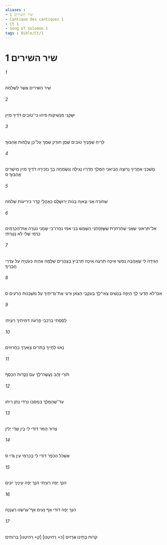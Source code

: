 ```yaml
---
aliases : 
- שיר השירים 1
- Cantique des cantiques 1
- Ct 1
- Song of Solomon 1
tags : Bible/Ct/1
---
```


# שיר השירים 1

###### 1
שִׁיר הַשִּׁירִים אֲשֶׁר לִשְׁלֹמֹה׃
###### 2
יִשָּׁקֵנִי מִנְּשִׁיקֹות פִּיהוּ כִּי־טֹובִים דֹּדֶיךָ מִיָּיִן׃
###### 3
לְרֵיחַ שְׁמָנֶיךָ טֹובִים שֶׁמֶן תּוּרַק שְׁמֶךָ עַל־כֵּן עֲלָמֹות אֲהֵבוּךָ׃
###### 4
מָשְׁכֵנִי אַחֲרֶיךָ נָּרוּצָה הֱבִיאַנִי הַמֶּלֶךְ חֲדָרָיו נָגִילָה וְנִשְׂמְחָה בָּךְ נַזְכִּירָה דֹדֶיךָ מִיַּיִן מֵישָׁרִים אֲהֵבוּךָ׃ ס
###### 5
שְׁחֹורָה אֲנִי וְנָאוָה בְּנֹות יְרוּשָׁלִָם כְּאָהֳלֵי קֵדָר כִּירִיעֹות שְׁלֹמֹה׃
###### 6
אַל־תִּרְאוּנִי שֶׁאֲנִי שְׁחַרְחֹרֶת שֶׁשֱּׁזָפַתְנִי הַשָּׁמֶשׁ בְּנֵי אִמִּי נִחֲרוּ־בִי שָׂמֻנִי נֹטֵרָה אֶת־הַכְּרָמִים כַּרְמִי שֶׁלִּי לֹא נָטָרְתִּי׃
###### 7
הַגִּידָה לִּי שֶׁאָהֲבָה נַפְשִׁי אֵיכָה תִרְעֶה אֵיכָה תַּרְבִּיץ בַּצָּהֳרָיִם שַׁלָּמָה אֶהְיֶה כְּעֹטְיָה עַל עֶדְרֵי חֲבֵרֶיךָ׃
###### 8
אִם־לֹא תֵדְעִי לָךְ הַיָּפָה בַּנָּשִׁים צְאִי־לָךְ בְּעִקְבֵי הַצֹּאן וּרְעִי אֶת־גְּדִיֹּתַיִךְ עַל מִשְׁכְּנֹות הָרֹעִים׃ ס
###### 9
לְסֻסָתִי בְּרִכְבֵי פַרְעֹה דִּמִּיתִיךְ רַעְיָתִי׃
###### 10
נָאווּ לְחָיַיִךְ בַּתֹּרִים צַוָּארֵךְ בַּחֲרוּזִים׃
###### 11
תֹּורֵי זָהָב נַעֲשֶׂה־לָּךְ עִם נְקֻדֹּות הַכָּסֶף׃
###### 12
עַד־שֶׁהַמֶּלֶךְ בִּמְסִבֹּו נִרְדִּי נָתַן רֵיחֹו׃
###### 13
צְרֹור הַמֹּר דֹּודִי לִי בֵּין שָׁדַי יָלִין׃
###### 14
אֶשְׁכֹּל הַכֹּפֶר דֹּודִי לִי בְּכַרְמֵי עֵין גֶּדִי׃ ס
###### 15
הִנָּךְ יָפָה רַעְיָתִי הִנָּךְ יָפָה עֵינַיִךְ יֹונִים׃
###### 16
הִנְּךָ יָפֶה דֹודִי אַף נָעִים אַף־עַרְשֵׂנוּ רַעֲנָנָה׃
###### 17
קֹרֹות בָּתֵּינוּ אֲרָזִים [כ= רַחִיטֵנוּ] [ק= רַהִיטֵנוּ] בְּרֹותִים׃
